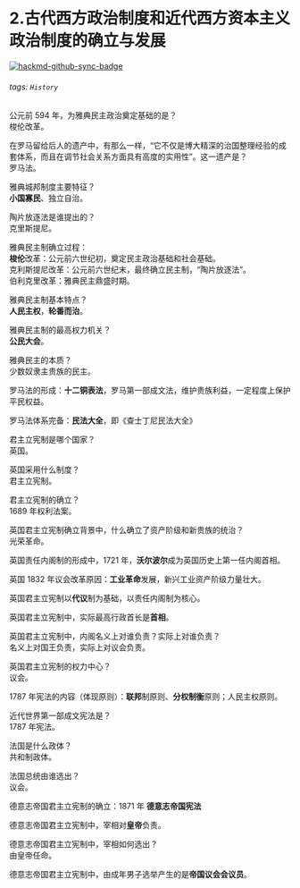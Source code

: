 # 2.古代西方政治制度和近代西方资本主义政治制度的确立与发展  

[![hackmd-github-sync-badge](https://hackmd.io/OmuDhLeyROWQBVKZkf1RfA/badge)](https://hackmd.io/OmuDhLeyROWQBVKZkf1RfA)


###### tags: `History`
  
公元前 594 年，为雅典民主政治奠定基础的是？  
梭伦改革。  
  
在罗马留给后人的遗产中，有那么一样，“它不仅是博大精深的治国整理经验的成套体系，而且在调节社会关系方面具有高度的实用性”。这一遗产是？  
罗马法。  
  
雅典城邦制度主要特征？  
**小国寡民**、独立自治。  
  
陶片放逐法是谁提出的？  
克里斯提尼。  
  
雅典民主制确立过程：  
**梭伦**改革：公元前六世纪初，奠定民主政治基础和社会基础。  
克利斯提尼改革：公元前六世纪末，最终确立民主制，“陶片放逐法”。  
伯利克里改革：雅典民主鼎盛时期。  
  
雅典民主制基本特点？  
**人民主权**，**轮番而治**。  
  
雅典民主制的最高权力机关？  
**公民大会**。  
  
雅典民主的本质？  
少数奴隶主贵族的民主。  
  
罗马法的形成：**十二铜表法**，罗马第一部成文法，维护贵族利益，一定程度上保护平民权益。  
  
罗马法体系完备：**民法大全**，即《查士丁尼民法大全》  
  
君主立宪制是哪个国家？  
英国。  
  
英国采用什么制度？  
君主立宪制。  
  
君主立宪制的确立？  
1689 年权利法案。  
  
英国君主立宪制确立背景中，什么确立了资产阶级和新贵族的统治？  
光荣革命。  
  
英国责任内阁制的形成中，1721 年，**沃尔波尔**成为英国历史上第一任内阁首相。  
  
英国 1832 年议会改革原因：**工业革命**发展，新兴工业资产阶级力量壮大。  
  
英国君主立宪制以**代议**制为基础，以责任内阁制为核心。  
  
英国君主立宪制中，实际最高行政首长是**首相**。  
  
英国君主立宪制中，内阁名义上对谁负责？实际上对谁负责？  
名义上对国王负责，实际上对议会负责。  
  
英国君主立宪制的权力中心？  
议会。  
  
1787 年宪法的内容（体现原则）：**联邦**制原则、**分权制衡**原则；人民主权原则。  
  
近代世界第一部成文宪法是？  
1787 年宪法。  
  
法国是什么政体？  
共和制政体。  
  
法国总统由谁选出？  
议会。  
  
德意志帝国君主立宪制的确立：1871 年 **德意志帝国宪法**  
  
德意志帝国君主立宪制中，宰相对**皇帝**负责。  
  
德意志帝国君主立宪制中，宰相如何选出？  
由皇帝任命。  
  
德意志帝国君主立宪制中，由成年男子选举产生的是**帝国议会会议员**。